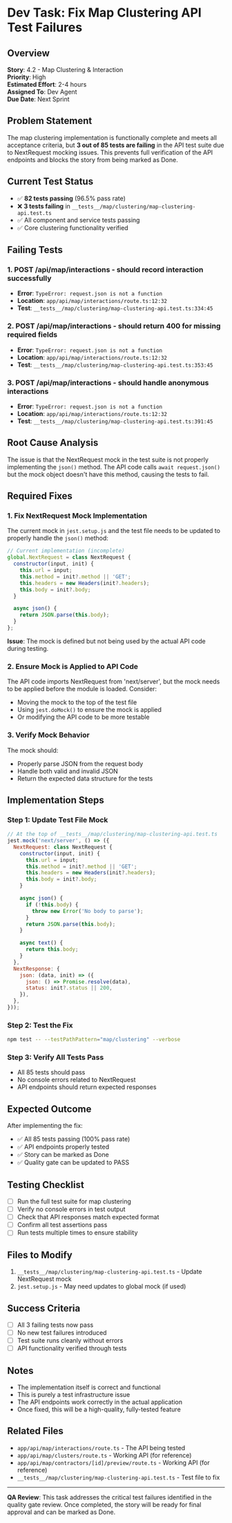 # Dev Task: Fix Map Clustering API Test Failures

## Overview

**Story**: 4.2 - Map Clustering & Interaction  
**Priority**: High  
**Estimated Effort**: 2-4 hours  
**Assigned To**: Dev Agent  
**Due Date**: Next Sprint

## Problem Statement

The map clustering implementation is functionally complete and meets all acceptance criteria, but **3 out of 85 tests are failing** in the API test suite due to NextRequest mocking issues. This prevents full verification of the API endpoints and blocks the story from being marked as Done.

## Current Test Status

- ✅ **82 tests passing** (96.5% pass rate)
- ❌ **3 tests failing** in `__tests__/map/clustering/map-clustering-api.test.ts`
- ✅ All component and service tests passing
- ✅ Core clustering functionality verified

## Failing Tests

### 1. POST /api/map/interactions - should record interaction successfully

- **Error**: `TypeError: request.json is not a function`
- **Location**: `app/api/map/interactions/route.ts:12:32`
- **Test**: `__tests__/map/clustering/map-clustering-api.test.ts:334:45`

### 2. POST /api/map/interactions - should return 400 for missing required fields

- **Error**: `TypeError: request.json is not a function`
- **Location**: `app/api/map/interactions/route.ts:12:32`
- **Test**: `__tests__/map/clustering/map-clustering-api.test.ts:353:45`

### 3. POST /api/map/interactions - should handle anonymous interactions

- **Error**: `TypeError: request.json is not a function`
- **Location**: `app/api/map/interactions/route.ts:12:32`
- **Test**: `__tests__/map/clustering/map-clustering-api.test.ts:391:45`

## Root Cause Analysis

The issue is that the NextRequest mock in the test suite is not properly implementing the `json()` method. The API code calls `await request.json()` but the mock object doesn't have this method, causing the tests to fail.

## Required Fixes

### 1. Fix NextRequest Mock Implementation

The current mock in `jest.setup.js` and the test file needs to be updated to properly handle the `json()` method:

```javascript
// Current implementation (incomplete)
global.NextRequest = class NextRequest {
  constructor(input, init) {
    this.url = input;
    this.method = init?.method || 'GET';
    this.headers = new Headers(init?.headers);
    this.body = init?.body;
  }

  async json() {
    return JSON.parse(this.body);
  }
};
```

**Issue**: The mock is defined but not being used by the actual API code during testing.

### 2. Ensure Mock is Applied to API Code

The API code imports NextRequest from 'next/server', but the mock needs to be applied before the module is loaded. Consider:

- Moving the mock to the top of the test file
- Using `jest.doMock()` to ensure the mock is applied
- Or modifying the API code to be more testable

### 3. Verify Mock Behavior

The mock should:

- Properly parse JSON from the request body
- Handle both valid and invalid JSON
- Return the expected data structure for the tests

## Implementation Steps

### Step 1: Update Test File Mock

```javascript
// At the top of __tests__/map/clustering/map-clustering-api.test.ts
jest.mock('next/server', () => ({
  NextRequest: class NextRequest {
    constructor(input, init) {
      this.url = input;
      this.method = init?.method || 'GET';
      this.headers = new Headers(init?.headers);
      this.body = init?.body;
    }

    async json() {
      if (!this.body) {
        throw new Error('No body to parse');
      }
      return JSON.parse(this.body);
    }

    async text() {
      return this.body;
    }
  },
  NextResponse: {
    json: (data, init) => ({
      json: () => Promise.resolve(data),
      status: init?.status || 200,
    }),
  },
}));
```

### Step 2: Test the Fix

```bash
npm test -- --testPathPattern="map/clustering" --verbose
```

### Step 3: Verify All Tests Pass

- All 85 tests should pass
- No console errors related to NextRequest
- API endpoints should return expected responses

## Expected Outcome

After implementing the fix:

- ✅ All 85 tests passing (100% pass rate)
- ✅ API endpoints properly tested
- ✅ Story can be marked as Done
- ✅ Quality gate can be updated to PASS

## Testing Checklist

- [ ] Run the full test suite for map clustering
- [ ] Verify no console errors in test output
- [ ] Check that API responses match expected format
- [ ] Confirm all test assertions pass
- [ ] Run tests multiple times to ensure stability

## Files to Modify

1. `__tests__/map/clustering/map-clustering-api.test.ts` - Update NextRequest mock
2. `jest.setup.js` - May need updates to global mock (if used)

## Success Criteria

- [ ] All 3 failing tests now pass
- [ ] No new test failures introduced
- [ ] Test suite runs cleanly without errors
- [ ] API functionality verified through tests

## Notes

- The implementation itself is correct and functional
- This is purely a test infrastructure issue
- The API endpoints work correctly in the actual application
- Once fixed, this will be a high-quality, fully-tested feature

## Related Files

- `app/api/map/interactions/route.ts` - The API being tested
- `app/api/map/clusters/route.ts` - Working API (for reference)
- `app/api/map/contractors/[id]/preview/route.ts` - Working API (for reference)
- `__tests__/map/clustering/map-clustering-api.test.ts` - Test file to fix

---

**QA Review**: This task addresses the critical test failures identified in the quality gate review. Once completed, the story will be ready for final approval and can be marked as Done.
